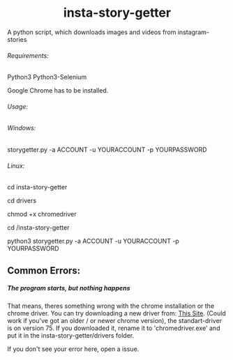 <div align="center">
<h1>insta-story-getter</h1>
</div>
A python script, which downloads images and videos from instagram-stories


###### Requirements:
Python3
Python3-Selenium

Google Chrome has to be installed.


###### Usage:

###### Windows:


storygetter.py -a ACCOUNT -u YOURACCOUNT -p YOURPASSWORD

###### Linux:


cd insta-story-getter

cd drivers 

chmod +x chromedriver 

cd /insta-story-getter 

python3 storygetter.py -a ACCOUNT -u YOURACCOUNT -p YOURPASSWORD 

## Common Errors:

##### The program starts, but nothing happens
That means, theres something wrong with the chrome installation or the chrome driver. You can try downloading a new driver from: [This Site](https://sites.google.com/a/chromium.org/chromedriver/downloads "Download Chrome driver"). (Could work if you've got an older / or newer chrome version), the standart-driver is on version 75. If you downloaded it, rename it to 'chromedriver.exe' and put it in the insta-story-getter/drivers folder.

If you don't see your error here, open a issue.
